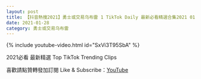 ```yaml
---
layout: post
title: 【抖音熱搜2021】勇士或交易乌布雷 1 TikTok Daily 最新必看精選合集2021 01 28
date: 2021-01-28
category: 勇士或交易乌布雷
---
```


{% include youtube-video.html id="SxVi3T95SbA" %}

2021必看 最新精選 Top TikTok Trending Clips

喜歡請點贊轉發加訂閱 Like & Subscribe：[YouTube](https://www.youtube.com/channel/UCAoR7VcanIPd04uEq_GIylA/videos)

